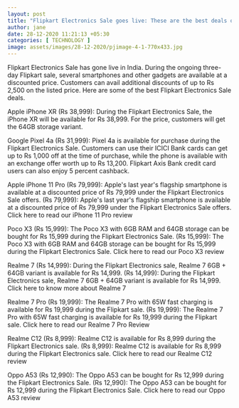 ```yaml
---
layout: post
title: "Flipkart Electronics Sale goes live: These are the best deals on smartphones"
author: jane 
date: 28-12-2020 11:21:13 +05:30 
categories: [ TECHNOLOGY ] 
image: assets/images/28-12-2020/pjimage-4-1-770x433.jpg
---
```

Flipkart Electronics Sale has gone live in India. During the ongoing three-day Flipkart sale, several smartphones and other gadgets are available at a discounted price. Customers can avail additional discounts of up to Rs 2,500 on the listed price. Here are some of the best Flipkart Electronics Sale deals.

Apple iPhone XR (Rs 38,999): During the Flipkart Electronics Sale, the iPhone XR will be available for Rs 38,999. For the price, customers will get the 64GB storage variant.

Google Pixel 4a (Rs 31,999): Pixel 4a is available for purchase during the Flipkart Electronics Sale. Customers can use their ICICI Bank cards can get up to Rs 1,000 off at the time of purchase, while the phone is available with an exchange offer worth up to Rs 13,200. Flipkart Axis Bank credit card users can also enjoy 5 percent cashback.

Apple iPhone 11 Pro (Rs 79,999): Apple's last year's flagship smartphone is available at a discounted price of Rs 79,999 under the Flipkart Electronics Sale offers. (Rs 79,999): Apple's last year's flagship smartphone is available at a discounted price of Rs 79,999 under the Flipkart Electronics Sale offers. Click here to read our iPhone 11 Pro review

Poco X3 (Rs 15,999): The Poco X3 with 6GB RAM and 64GB storage can be bought for Rs 15,999 during the Flipkart Electronics Sale. (Rs 15,999): The Poco X3 with 6GB RAM and 64GB storage can be bought for Rs 15,999 during the Flipkart Electronics Sale. Click here to read our Poco X3 review

Realme 7 (Rs 14,999): During the Flipkart Electronics sale, Realme 7 6GB + 64GB variant is available for Rs 14,999. (Rs 14,999): During the Flipkart Electronics sale, Realme 7 6GB + 64GB variant is available for Rs 14,999. Click here to know more about Realme 7

Realme 7 Pro (Rs 19,999): The Realme 7 Pro with 65W fast charging is available for Rs 19,999 during the Flipkart sale. (Rs 19,999): The Realme 7 Pro with 65W fast charging is available for Rs 19,999 during the Flipkart sale. Click here to read our Realme 7 Pro Review

Realme C12 (Rs 8,999): Realme C12 is available for Rs 8,999 during the Flipkart Electronics sale. (Rs 8,999): Realme C12 is available for Rs 8,999 during the Flipkart Electronics sale. Click here to read our Realme C12 review

Oppo A53 (Rs 12,990): The Oppo A53 can be bought for Rs 12,999 during the Flipkart Electronics Sale. (Rs 12,990): The Oppo A53 can be bought for Rs 12,999 during the Flipkart Electronics Sale. Click here to read our Oppo A53 review